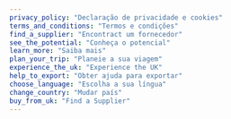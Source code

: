 ```yaml
---
privacy_policy: "Declaração de privacidade e cookies"
terms_and_conditions: "Termos e condições"
find_a_supplier: "Encontract um fornecedor"
see_the_potential: "Conheça o potencial"
learn_more: "Saiba mais"
plan_your_trip: "Planeie a sua viagem"
experience_the_uk: "Experience the UK"
help_to_export: "Obter ajuda para exportar"
choose_language: "Escolha a sua língua"
change_country: "Mudar país"
buy_from_uk: "Find a Supplier"
---
```

